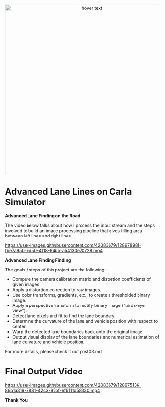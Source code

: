 <p align="center">
  <img src="./assets/Robocomp.png" width="550" title="hover text">
</p>


# **Advanced Lane Lines on Carla Simulator**

**Advanced Lane Finding on the Road**

The video below talks about how I process the input stream and the steps involved to build an image processing pipeline that gives filling area between left lines and right lines.




https://user-images.githubusercontent.com/42083679/128978981-fbe7a950-ed50-4118-94bb-a54130e70728.mp4



**Advanced Lane Finding Finding**

The goals / steps of this project are the following:

* Compute the camera calibration matrix and distortion coefficients of given images.
* Apply a distortion correction to raw images.
* Use color transforms, gradients, etc., to create a thresholded binary image.
* Apply a perspective transform to rectify binary image ("birds-eye view").
* Detect lane pixels and fit to find the lane boundary.
* Determine the curvature of the lane and vehicle position with respect to center.
* Warp the detected lane boundaries back onto the original image.
* Output visual display of the lane boundaries and numerical estimation of lane curvature and vehicle position.

For more details, please check it out post03.md


# Final Output Video


https://user-images.githubusercontent.com/42083679/128975136-86b1a319-8881-42c3-82bf-ef6111d58330.mp4



**Thank You**
